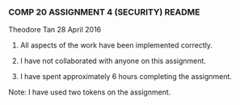 ### COMP 20 ASSIGNMENT 4 (SECURITY) README

Theodore Tan
28 April 2016

1. All aspects of the work have been implemented correctly.

2. I have not collaborated with anyone on this assignment.

3. I have spent approximately 6 hours completing the assignment.

Note: I have used two tokens on the assignment.
